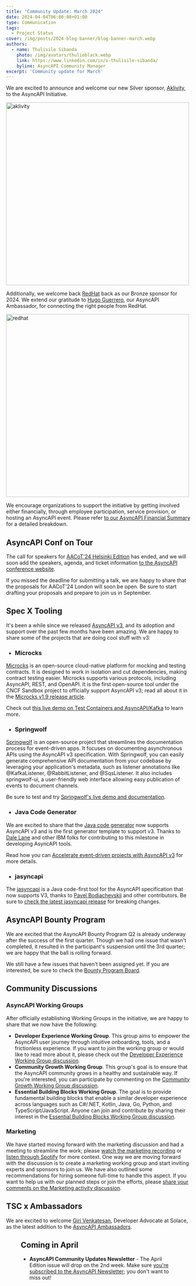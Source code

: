 ```yaml
---
title: "Community Update: March 2024"
date: 2024-04-04T06:00:00+01:00
type: Communication
tags:
  - Project Status
cover: /img/posts/2024-blog-banner/blog-banner-march.webp
authors:
  - name: Thulisile Sibanda
    photo: /img/avatars/thulieblack.webp
    link: https://www.linkedin.com/in/v-thulisile-sibanda/
    byline: AsyncAPI Community Manager
excerpt: 'Community update for March'
---
```

We are excited to announce and welcome our new Silver sponsor, [Aklivity](https://www.aklivity.io/), to the AsyncAPI Initiative.


<a href='https://www.aklivity.io/' target='_blank'>
<img src='/img/sponsors/aklivity_logo.png' alt='aklivity' width='500px' />
</a>

Additionally, we welcome back [RedHat](https://www.redhat.com/en) back as our Bronze sponsor for 2024. We extend our gratitude to [Hugo Guerrero](https://www.linkedin.com/in/hugo-guerrero), our AsyncAPI Ambassador, for connecting the right people from RedHat.

<a href='https://www.redhat.com/' target='_blank'>
<img src='/img/sponsors/redhat.svg' alt='redhat' width='500px' />
</a>

We encourage organizations to support the initiative by getting involved either financially, through employee participation, service provision, or hosting an AsyncAPI event. Please refer [to our AsyncAPI Financial Summary](https://www.asyncapi.com/finance) for a detailed breakdown.


## AsyncAPI Conf on Tour
The call for speakers for [AACoT'24 Helsinki Edition](https://conference.asyncapi.com/venue/Helsinki) has ended, and we will soon add the speakers, agenda, and ticket information [to the AsyncAPI conference website](conference.asyncapi.com). 

If you missed the deadline for submitting a talk, we are happy to share that the proposals for AACoT'24 London will soon be open. Be sure to start drafting your proposals and prepare to join us in September.

## Spec X Tooling
It's been a while since we released [AsyncAPI v3](https://www.asyncapi.com/blog/release-notes-3.0.0), and its adoption and support over the past few months have been amazing. We are happy to share some of the projects that are doing cool stuff with v3:


- ### Microcks
[Microcks](https://microcks.io/) is an open-source cloud-native platform for mocking and testing contracts. It is designed to work in isolation and cut dependencies, making contract testing easier. Microcks supports various protocols, including AsyncAPI, REST, and OpenAPI. It is the first open-source tool under the CNCF Sandbox project to officially support AsyncAPI v3; read all about it in the [Microcks v1.9 release article](https://microcks.io/blog/microcks-1.9.0-release/).

Check out [this live demo on Test Containers and AsyncAPI/Kafka](https://www.youtube.com/watch?v=VsTj0hyYiAA&t=262s) to learn more.


- ### Springwolf
[Springwolf](https://www.springwolf.dev/docs/introduction/) is an open-source project that streamlines the documentation process for event-driven apps. It focuses on documenting asynchronous APIs using the AsyncAPI v3 specification. With Springwolf, you can easily generate comprehensive API documentation from your codebase by leveraging your application's metadata, such as listener annotations like @KafkaListener, @RabbitListener, and @SqsListener. It also includes springwolf-ui, a user-friendly web interface allowing easy publication of events to document channels.

Be sure to test and try [Springwolf's live demo and documentation](https://www.springwolf.dev/).

- ### Java Code Generator
We are excited to share that the [Java code generator](https://lnkd.in/d4jeDmMv) now supports AsyncAPI v3 and is the first generator template to support v3. Thanks to [Dale Lane](https://www.linkedin.com/in/dalelane/) and other IBM folks for contributing to this milestone in developing AsyncAPI tools. 

Read how you can [Accelerate event-driven projects with AsyncAPI v3](https://community.ibm.com/community/user/integration/blogs/dale-lane1/2024/03/21/asyncapi-3) for more details.

- ### jasyncapi
The [jasyncapi](https://github.com/asyncapi/jasyncapi) is a Java code-first tool for the AsyncAPI specification that now supports V3, thanks to [Pavel Bodiachevskii](https://www.linkedin.com/in/pavel-bo/) and other contributors. Be sure to [check the latest jasyncapi release](https://github.com/asyncapi/jasyncapi/releases/tag/1.0.0-EAP-3) for breaking changes.


## AsyncAPI Bounty Program
We are excited that the AsyncAPI Bounty Program Q2 is already underway after the success of the first quarter. Though we had one issue that wasn't completed,  it resulted in the participant's suspension until the 3rd quarter; we are happy that the ball is rolling forward. 

We still have a few issues that haven't been assigned yet. If you are interested, be sure to check the [Bounty Program Board](https://github.com/orgs/asyncapi/projects/36/views/4?sliceBy%5Bvalue%5D=bounty%2F2024-Q2). 

## Community Discussions

### AsyncAPI Working Groups
After officially establishing Working Groups in the initiative, we are happy to share that we now have the following:
- **Developer Experience Working Group**. This group aims to empower the AsyncAPI user journey through intuitive onboarding, tools, and a frictionless experience. If you want to join the working group or would like to read more about it, please check out the [Developer Experience Working Group discussion](https://github.com/orgs/asyncapi/discussions/1099).
- **Community Growth Working Group**. This group's goal is to ensure that the AsyncAPI community grows in a healthy and sustainable way. If you're interested, you can participate by commenting on the [Community Growth Working Group discussion](https://github.com/orgs/asyncapi/discussions/1094).
- **Essential Building Blocks Working Group**. The goal is to provide fundamental building blocks that enable a similar developer experience across languages such as C#/.NET, Kotlin, Java, Go, Python,  and TypeScript/JavaScript. Anyone can join and contribute by sharing their interest in the [Essential Building Blocks Working Group discussion](https://github.com/orgs/asyncapi/discussions/1128).

### Marketing
We have started moving forward with the marketing discussion and had a meeting to streamline the work; please [watch the marketing recording](https://www.youtube.com/watch?v=lLE8ta4xn3g) or [listen through Spotify](https://open.spotify.com/episode/5lTXkF1uYogJS7WM1x2ukN?si=5856a9bab3414439) for more context. One way we are moving forward with the discussion is to create a marketing working group and start inviting experts and sponsors to join us. We have also outlined some recommendations for hiring someone full-time to handle this aspect. If you want to help us with our planned steps or join the efforts, please [share your comments on the Marketing activity discussion](https://github.com/orgs/asyncapi/discussions/1062).

## TSC x Ambassadors
We are excited to welcome [Giri Venkatesan](https://www.linkedin.com/in/girivenkatesan), Developer Advocate at Solace, as the latest addition to the [AsyncAPI Ambassadors](https://www.asyncapi.com/community/ambassadors).

<Figure
  src="/img/posts/2024-blog-banner/giri.png"
/>

## Coming in April
- **AsyncAPI Community Updates Newsletter** - The April Edition issue will drop on the 2nd week. Make sure [you're subscribed to the AsyncAPI Newsletter](https://www.asyncapi.com/newsletter); you don't want to miss out!